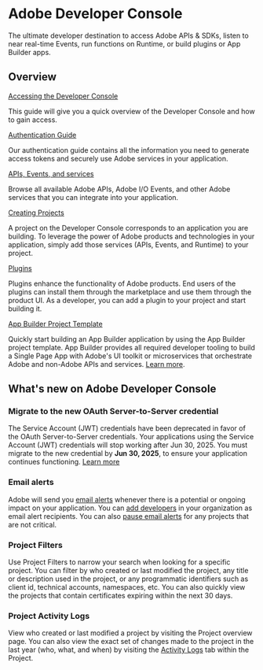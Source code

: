 <Hero slots="heading, text"/>

# Adobe Developer Console

The ultimate developer destination to access Adobe APIs & SDKs, listen to near real-time Events, run functions on Runtime, or build plugins or App Builder apps.

## Overview


<DiscoverBlock slots="link, text"/>

[Accessing the Developer Console](getting-started.md)

This guide will give you a quick overview of the Developer Console and how to gain access.


<DiscoverBlock slots="link, text"/>

[Authentication Guide](guides/authentication/index.md)

Our authentication guide contains all the information you need to generate access tokens and securely use Adobe services in your application.


<DiscoverBlock slots="link, text"/>

[APIs, Events, and services](guides/apis-and-services.md)

Browse all available Adobe APIs, Adobe I/O Events, and other Adobe services that you can integrate into your application.


<DiscoverBlock slots="link, text"/>

[Creating Projects](guides/projects/index.md)

A project on the Developer Console corresponds to an application you are building. To leverage the power of Adobe products and technologies in your application, simply add those services (APIs, Events, and Runtime) to your project.


<DiscoverBlock slots="link, text"/>  

[Plugins](guides/plugins/index.md)

Plugins enhance the functionality of Adobe products. End users of the plugins can install them through the marketplace and use them through the product UI. As a developer, you can add a plugin to your project and start building it. 


<DiscoverBlock slots="link, text"/>

[App Builder Project Template](guides/projects/projects-template.md)

Quickly start building an App Builder application by using the App Builder project template. App Builder provides all required developer tooling to build a Single Page App with Adobe's UI toolkit or microservices that orchestrate Adobe and non-Adobe APIs and services. [Learn more](https://developer.adobe.com/app-builder/).


## What's new on Adobe Developer Console

### Migrate to the new OAuth Server-to-Server credential

The Service Account (JWT) credentials have been deprecated in favor of the OAuth Server-to-Server credentials. Your applications using the Service Account (JWT) credentials will stop working after Jun 30, 2025. You must migrate to the new credential by **Jun 30, 2025**, to ensure your application continues functioning. [Learn more](./authentication/ServerToServerAuthentication/migration.md)


### Email alerts

Adobe will send you [email alerts](email-alerts/index.md) whenever there is a potential or ongoing impact on your application. You can [add developers](email-alerts/index.md#managing-email-alert-recipients-in-an-enterprise-organization) in your organization as email alert recipients. You can also [pause email alerts](email-alerts/index.md#managing-noisy-email-alerts) for any projects that are not critical.

### Project Filters

Use Project Filters to narrow your search when looking for a specific project. You can filter by who created or last modified the project, any title or description used in the project, or any programmatic identifiers such as client id, technical accounts, namespaces, etc. You can also quickly view the projects that contain certificates expiring within the next 30 days.

### Project Activity Logs

View who created or last modified a project by visiting the Project overview page. You can also view the exact set of changes made to the project in the last year (who, what, and when) by visiting the [Activity Logs](projects/index.md#view-a-projects-activity-log) tab within the Project.